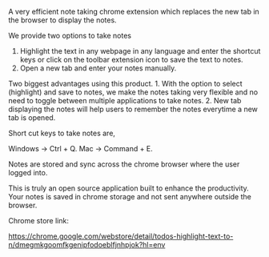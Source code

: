 A very efficient note taking chrome extension which replaces the new tab in the browser to display the notes. 

We provide two options to take notes

1. Highlight the text in any webpage in any language and enter the shortcut keys or click on the toolbar extension icon to save the text to notes. 
2. Open a new tab and enter your notes manually. 

Two biggest advantages using this product. 1. With the option to select (highlight) and save to notes, we make the notes taking very flexible and no need to toggle between multiple applications to take notes. 2. New tab displaying the notes will help users to remember the notes everytime a new tab is opened. 

Short cut keys to take notes are,

Windows -> Ctrl + Q.
Mac -> Command + E.

Notes are stored and sync across the chrome browser where the user logged into. 

This is truly an open source application built to enhance the productivity. Your notes is saved in chrome storage and not sent anywhere outside the browser.


Chrome store link:

https://chrome.google.com/webstore/detail/todos-highlight-text-to-n/dmegmkgoomfkgenipfodoeblfjnhpjok?hl=env
